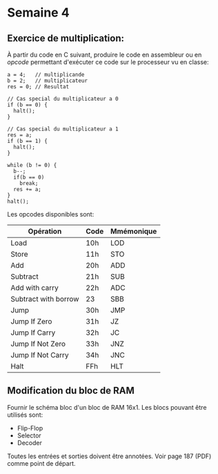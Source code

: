 # Semaine 4

## Exercice de multiplication:

À partir du code en C suivant, produire le code en assembleur ou en *opcode* permettant d'exécuter ce code sur le processeur vu en classe:

```
a = 4;   // multiplicande
b = 2;   // multiplicateur
res = 0; // Resultat

// Cas special du multiplicateur a 0
if (b == 0) {
  halt();
}

// Cas special du multiplicateur a 1
res = a; 
if (b == 1) { 
  halt();
}

while (b != 0) {
  b--;
  if(b == 0)
    break;
  res += a;
}
halt();
```

Les opcodes disponibles sont:

| Opération | Code | Mmémonique |
|--|--|--|
|Load|10h|LOD|
|Store|11h|STO|
|Add|20h|ADD|
|Subtract|21h|SUB|
|Add with carry|22h|ADC|
|Subtract with borrow|23|SBB|
|Jump|30h|JMP|
|Jump If Zero|31h|JZ|
|Jump If Carry|32h|JC|
|Jump If Not Zero|33h|JNZ|
|Jump If Not Carry|34h|JNC|
|Halt|FFh|HLT|

## Modification du bloc de RAM

Fournir le schéma bloc d'un bloc de RAM 16x1. Les blocs pouvant être utilisés sont:

* Flip-Flop
* Selector
* Decoder

Toutes les entrées et sorties doivent être annotées. Voir page 187 (PDF) comme point de départ.

